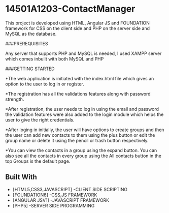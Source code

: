 # 14501A1203-ContactManager
This project is developed using HTML, Angular JS and FOUNDATION framework for CSS on the client side and PHP on the server side and MySQL as the database.

###PREREQUISITES

Any server that supports PHP and MySQL is needed, I used XAMPP server which comes inbuilt with both MySQL and PHP 

###GETTING STARTED


*The web application is initiated with the index.html file which gives an option to the user to log in or register.

*The registration has all the validations features along with password strength. 

*After registration, the user needs to log in using the email and password the validation features were also added to the login module which helps the user to give the right credentials.

*After loging in initially, the user will have options to create groups and then the user can add new contacts to them using the plus button or edit the group name or delete it using the pencil or trash button respectively. 

*You can view the contacts in a group using the expand button. You can also see all the contacts in every group using the All contacts button in the top Groups is the default page.

## Built With
* [HTML5,CSS3,JAVASCRIPT]  -CLIENT SIDE SCRIPTING 
* [FOUNDATION6]             -CSS,JS FRAMEWORK
* [ANGULAR JSV1]   -JAVASCRIPT FRAMEWORK
* [PHP5]                   -SERVER SIDE PROGRAMMING 
